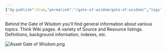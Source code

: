 ```yaml
---
{"dg-publish":true,"permalink":"/gate-of-wisdom/gate-of-wisdom/","tags":["#home","#GateWisdom"]}
---
```




Behind the Gate of Wisdom you'll find general information about various topics. Think Wiki pages.  A variety of Source and Resource listings. Definitions, background information, indexes, etc. 

![Asset Gate of Wisdom.png](/img/user/Assets/attachments/Asset%20Gate%20of%20Wisdom.png)